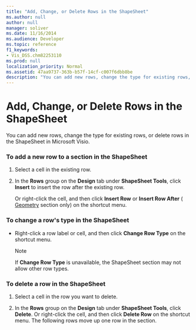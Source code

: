 ```yaml
---
title: "Add, Change, or Delete Rows in the ShapeSheet"
ms.author: null
author: null
manager: soliver
ms.date: 11/16/2014
ms.audience: Developer
ms.topic: reference
f1_keywords:
- Vis_DSS.chm82253110
ms.prod: null
localization_priority: Normal
ms.assetid: 47aa9737-363b-b57f-14cf-c007f6dbb8be
description: "You can add new rows, change the type for existing rows, or delete rows in the ShapeSheet in Microsoft Visio."
---
```


# Add, Change, or Delete Rows in the ShapeSheet

You can add new rows, change the type for existing rows, or delete rows in the ShapeSheet in Microsoft Visio.
  
### To add a new row to a section in the ShapeSheet

1. Select a cell in the existing row.
    
2. In the **Rows** group on the **Design** tab under **ShapeSheet Tools**, click **Insert** to insert the row after the existing row. 
    
    Or right-click the cell, and then click **Insert Row** or **Insert Row After** ( [Geometry](geometry-section.md) section only) on the shortcut menu. 
    
### To change a row's type in the ShapeSheet

- Right-click a row label or cell, and then click **Change Row Type** on the shortcut menu. 
    
    > [!NOTE]
    > If **Change Row Type** is unavailable, the ShapeSheet section may not allow other row types. 
  
### To delete a row in the ShapeSheet

1. Select a cell in the row you want to delete.
    
2. In the **Rows** group on the **Design** tab under **ShapeSheet Tools**, click **Delete**. Or right-click the cell, and then click **Delete Row** on the shortcut menu. The following rows move up one row in the section. 
    

